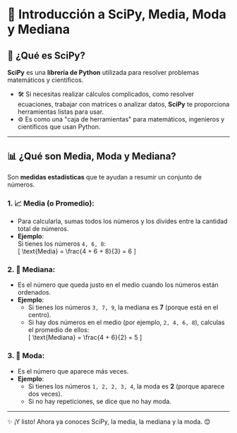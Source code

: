 # 🌟 Introducción a SciPy, Media, Moda y Mediana  

## 🧪 ¿Qué es SciPy?  
**SciPy** es una **librería de Python** utilizada para resolver problemas matemáticos y científicos.  
- 🛠️ Si necesitas realizar cálculos complicados, como resolver ecuaciones, trabajar con matrices o analizar datos, **SciPy** te proporciona herramientas listas para usar.  
- ⚙️ Es como una "caja de herramientas" para matemáticos, ingenieros y científicos que usan Python.  

---

## 📊 ¿Qué son Media, Moda y Mediana?  
Son **medidas estadísticas** que te ayudan a resumir un conjunto de números.  

### 1. 📈 **Media** (o Promedio):  
- Para calcularla, sumas todos los números y los divides entre la cantidad total de números.  
- **Ejemplo**:  
  Si tienes los números `4, 6, 8`:  
  \[
  \text{Media} = \frac{4 + 6 + 8}{3} = 6
  \]  

### 2. 📏 **Mediana**:  
- Es el número que queda justo en el medio cuando los números están ordenados.  
- **Ejemplo**:  
  - Si tienes los números `3, 7, 9`, la mediana es **7** (porque está en el centro).  
  - Si hay dos números en el medio (por ejemplo, `2, 4, 6, 8`), calculas el promedio de ellos:  
    \[
    \text{Mediana} = \frac{4 + 6}{2} = 5
    \]  

### 3. 🔢 **Moda**:  
- Es el número que aparece más veces.  
- **Ejemplo**:  
  - Si tienes los números `1, 2, 2, 3, 4`, la moda es **2** (porque aparece dos veces).  
  - Si no hay repeticiones, se dice que no hay moda.  

---

✨ ¡Y listo! Ahora ya conoces SciPy, la media, la mediana y la moda. 😊
